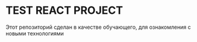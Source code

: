 # TEST REACT PROJECT

Этот репозиторий сделан в качестве обучающего, для ознакомления с новыми технологиями